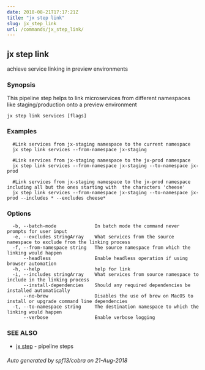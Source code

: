 ```yaml
---
date: 2018-08-21T17:17:21Z
title: "jx step link"
slug: jx_step_link
url: /commands/jx_step_link/
---
```

## jx step link

achieve service linking in preview environments

### Synopsis

This pipeline step helps to link microservices from different namespaces like staging/production onto a preview environment

```
jx step link services [flags]
```

### Examples

```
  #Link services from jx-staging namespace to the current namespace
  jx step link services --from-namespace jx-staging
  
  #Link services from jx-staging namespace to the jx-prod namespace
  jx step link services --from-namespace jx-staging --to-namespace jx-prod
  
  #Link services from jx-staging namespace to the jx-prod namespace including all but the ones starting with  the characters 'cheese'
  jx step link services --from-namespace jx-staging --to-namespace jx-prod --includes * --excludes cheese*
```

### Options

```
  -b, --batch-mode              In batch mode the command never prompts for user input
  -e, --excludes stringArray    What services from the source namespace to exclude from the linking process
  -f, --from-namespace string   The source namespace from which the linking would happen
      --headless                Enable headless operation if using browser automation
  -h, --help                    help for link
  -i, --includes stringArray    What services from source namespace to include in the linking process
      --install-dependencies    Should any required dependencies be installed automatically
      --no-brew                 Disables the use of brew on MacOS to install or upgrade command line dependencies
  -t, --to-namespace string     The destination namespace to which the linking would happen
      --verbose                 Enable verbose logging
```

### SEE ALSO

* [jx step](/commands/jx_step/)	 - pipeline steps

###### Auto generated by spf13/cobra on 21-Aug-2018
